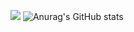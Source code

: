 <!--
### Hi there 👋
**Divjason/Divjason** is a ✨ _special_ ✨ repository because its `README.md` (this file) appears on your GitHub profile.

Here are some ideas to get you started:

- 🔭 I’m currently working on ...
- 🌱 I’m currently learning ...
- 👯 I’m looking to collaborate on ...
- 🤔 I’m looking for help with ...
- 💬 Ask me about ...
- 📫 How to reach me: ...
- 😄 Pronouns: ...
- ⚡ Fun fact: ...
-->

<a href="https://github.com/Divjason/EZEN-UIUX-240109" target="_blank"><img src="https://img.shields.io/badge/ffffff?style=plastic&logo=appveyor&logoColor=000000"/></a>
![Anurag's GitHub stats](https://github-readme-stats.vercel.app/api?username=Divjason&show_icons=true&theme=radical)
